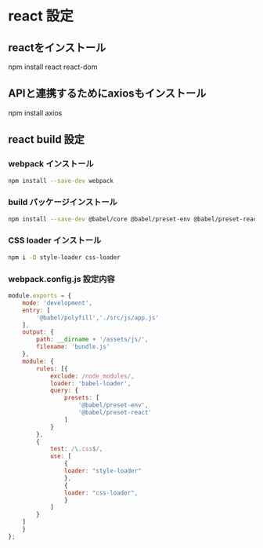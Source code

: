 # react 設定

## reactをインストール

npm install react react-dom

## APIと連携するためにaxiosもインストール

npm install axios

## react build 設定

### webpack インストール

```bash
npm install --save-dev webpack
```

### build パッケージインストール

```bash
npm install --save-dev @babel/core @babel/preset-env @babel/preset-react @babel/polyfill
```

### CSS loader インストール

```bash
npm i -D style-loader css-loader
```

### webpack.config.js 設定内容

```js
module.exports = {
    mode: 'development',
    entry: [
        '@babel/polyfill','./src/js/app.js'
    ],
    output: {
        path: __dirname + '/assets/js/',
        filename: 'bundle.js'
    },
    module: {
        rules: [{
            exclude: /node_modules/,
            loader: 'babel-loader',
            query: {
                presets: [
                    '@babel/preset-env',
                    '@babel/preset-react'
                ]
            }
        },
        {
            test: /\.css$/,
            use: [
                {
                loader: "style-loader"
                },
                {
                loader: "css-loader",
                }
            ]
        }
    ]
    }
};
```
